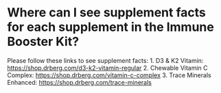 # Where can I see supplement facts for each supplement in the Immune Booster Kit?

Please follow these links to see supplement facts: 1. D3 & K2 Vitamin: https://shop.drberg.com/d3-k2-vitamin-regular 2. Chewable Vitamin C Complex: https://shop.drberg.com/vitamin-c-complex 3. Trace Minerals Enhanced: https://shop.drberg.com/trace-minerals